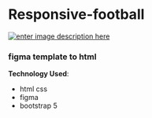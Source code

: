 # Responsive-football
[![enter image description here](https://i.ibb.co/3z4JQVy/screencapture-omar4321-github-io-Responsive-football-2021-11-26-23-14-55.png)](https://omar4321.github.io/Responsive-football/)

###  figma template to html



**Technology Used**: 

 - html css 
 -  figma
 -  bootstrap 5
